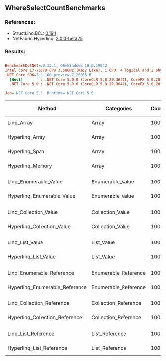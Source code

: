 ﻿## WhereSelectCountBenchmarks

### References:
- StructLinq.BCL: [0.19.1](https://www.nuget.org/packages/StructLinq.BCL/0.19.1)
- NetFabric.Hyperlinq: [3.0.0-beta25](https://www.nuget.org/packages/NetFabric.Hyperlinq/3.0.0-beta25)

### Results:
``` ini

BenchmarkDotNet=v0.12.1, OS=Windows 10.0.19042
Intel Core i7-7567U CPU 3.50GHz (Kaby Lake), 1 CPU, 4 logical and 2 physical cores
.NET Core SDK=5.0.100-preview.7.20366.6
  [Host]        : .NET Core 5.0.0 (CoreCLR 5.0.20.36411, CoreFX 5.0.20.36411), X64 RyuJIT
  .NET Core 5.0 : .NET Core 5.0.0 (CoreCLR 5.0.20.36411, CoreFX 5.0.20.36411), X64 RyuJIT

Job=.NET Core 5.0  Runtime=.NET Core 5.0  

```
|                         Method |           Categories | Count |     Mean |   Error |  StdDev | Ratio |  Gen 0 | Gen 1 | Gen 2 | Allocated |
|------------------------------- |--------------------- |------ |---------:|--------:|--------:|------:|-------:|------:|------:|----------:|
|                     Linq_Array |                Array |   100 | 442.5 ns | 2.26 ns | 2.00 ns |  1.00 | 0.0496 |     - |     - |     104 B |
|                Hyperlinq_Array |                Array |   100 | 178.5 ns | 1.12 ns | 1.00 ns |  0.40 |      - |     - |     - |         - |
|                 Hyperlinq_Span |                Array |   100 | 204.6 ns | 0.89 ns | 0.79 ns |  0.46 |      - |     - |     - |         - |
|               Hyperlinq_Memory |                Array |   100 | 231.6 ns | 2.06 ns | 1.83 ns |  0.52 |      - |     - |     - |         - |
|                                |                      |       |          |         |         |       |        |       |       |           |
|          Linq_Enumerable_Value |     Enumerable_Value |   100 | 916.4 ns | 4.29 ns | 3.80 ns |  1.00 | 0.0687 |     - |     - |     144 B |
|     Hyperlinq_Enumerable_Value |     Enumerable_Value |   100 | 243.6 ns | 1.20 ns | 1.06 ns |  0.27 |      - |     - |     - |         - |
|                                |                      |       |          |         |         |       |        |       |       |           |
|          Linq_Collection_Value |     Collection_Value |   100 | 977.9 ns | 6.32 ns | 5.60 ns |  1.00 | 0.0687 |     - |     - |     144 B |
|     Hyperlinq_Collection_Value |     Collection_Value |   100 | 213.9 ns | 1.68 ns | 1.49 ns |  0.22 |      - |     - |     - |         - |
|                                |                      |       |          |         |         |       |        |       |       |           |
|                Linq_List_Value |           List_Value |   100 | 936.6 ns | 6.77 ns | 6.33 ns |  1.00 | 0.0687 |     - |     - |     144 B |
|           Hyperlinq_List_Value |           List_Value |   100 | 426.2 ns | 1.69 ns | 1.49 ns |  0.46 |      - |     - |     - |         - |
|                                |                      |       |          |         |         |       |        |       |       |           |
|      Linq_Enumerable_Reference | Enumerable_Reference |   100 | 816.9 ns | 4.74 ns | 4.20 ns |  1.00 | 0.0763 |     - |     - |     160 B |
| Hyperlinq_Enumerable_Reference | Enumerable_Reference |   100 | 668.7 ns | 3.97 ns | 3.32 ns |  0.82 | 0.0191 |     - |     - |      40 B |
|                                |                      |       |          |         |         |       |        |       |       |           |
|      Linq_Collection_Reference | Collection_Reference |   100 | 690.3 ns | 3.31 ns | 3.09 ns |  1.00 | 0.0687 |     - |     - |     144 B |
| Hyperlinq_Collection_Reference | Collection_Reference |   100 | 548.8 ns | 3.33 ns | 3.11 ns |  0.80 | 0.0114 |     - |     - |      24 B |
|                                |                      |       |          |         |         |       |        |       |       |           |
|            Linq_List_Reference |       List_Reference |   100 | 753.3 ns | 4.57 ns | 4.05 ns |  1.00 | 0.0687 |     - |     - |     144 B |
|       Hyperlinq_List_Reference |       List_Reference |   100 | 415.6 ns | 1.82 ns | 1.61 ns |  0.55 |      - |     - |     - |         - |
